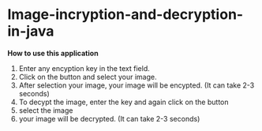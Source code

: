 # Image-incryption-and-decryption-in-java

**How to use this application**
1. Enter any encyption key in the text field.
2. Click on the button and select your image.
3. After selection your image, your image will be encypted. (It can take 2-3 seconds)
4. To decypt the image, enter the key and again click on the button 
5. select the image
6. your image will be decrypted. (It can take 2-3 seconds)
